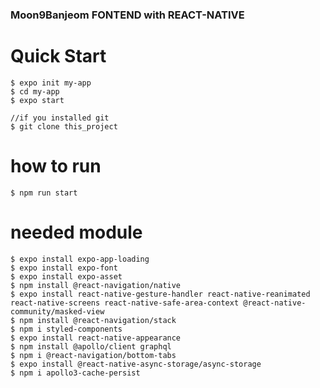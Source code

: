 ### Moon9Banjeom FONTEND with REACT-NATIVE

# Quick Start
```terminal
$ expo init my-app
$ cd my-app
$ expo start

//if you installed git
$ git clone this_project
```
# how to run
```terminal
$ npm run start
```
# needed module
```terminal
$ expo install expo-app-loading
$ expo install expo-font
$ expo install expo-asset
$ npm install @react-navigation/native
$ expo install react-native-gesture-handler react-native-reanimated react-native-screens react-native-safe-area-context @react-native-    community/masked-view
$ npm install @react-navigation/stack
$ npm i styled-components
$ expo install react-native-appearance
$ npm install @apollo/client graphql
$ npm i @react-navigation/bottom-tabs 
$ expo install @react-native-async-storage/async-storage
$ npm i apollo3-cache-persist
```
